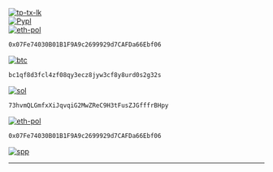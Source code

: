 <!---------------------START------------------------------>
[tp-tx-lk]: https://readme-typing-svg.demolab.com
[cff]: https://readme-typing-svg.herokuapp.com?font=Creepster&size=25&color=FFFFFF&center=false&lines=Buy+Me+Coffee!  
[spp]: https://paypal.me/caturmahdialfurqon
[spp-b]: https://img.shields.io/badge/I_APPRECIATE_YOUR-SUPPORT-000033.svg?&style=for-the-badge&logo=GitHub-Sponsors&logoColor=FF8C00
[pypl]: https://paypal.me/caturmahdialfurqon
[eth-pol]: https://raw.githubusercontent.com/cmalf/cmalf/refs/heads/main/QR-Code/eth-pol-address-qrcode.png
[btc]: https://raw.githubusercontent.com/cmalf/cmalf/refs/heads/main/QR-Code/btc-address-qrcode.png
[sol]: https://raw.githubusercontent.com/cmalf/cmalf/refs/heads/main/QR-Code/benice.sol-address-qrcode.png
[pypl-b]: https://img.shields.io/badge/Paypal-00457C.svg?&style=for-the-badge&logo=paypal&logoColor=white
[eth-b]: https://img.shields.io/badge/ETH-0x07Fe74030B01B1F9A9c2699929d7CAFDa66Ebf06-informational.svg?&style=for-the-badge&color=blue
[ethx]: https://img.shields.io/badge/Ethereum-0x07Fe74030B01B1F9A9c2699929d7CAFDa66Ebf06-blue?&style=for-the-badge&logo=Ethereum&logoColor=blue
[btc-b]: https://img.shields.io/badge/Bitcoin-bc1qf8d3fcl4zf08qy3ecz8jyw3cf8y8urd0s2g32s-FF8C00.svg?&style=for-the-badge&logo=bitcoin&logoColor=FF8C00
[sol-b]: https://img.shields.io/badge/SOL-73hvmQLGmfxXiJqvqiG2MwZReC9H3tFusZJGfffrBHpy-9B59B6.svg?&style=for-the-badge&logo=solana&logoColor=9B59B6
[pol-b]: https://img.shields.io/badge/POL-0x07Fe74030B01B1F9A9c2699929d7CAFDa66Ebf06-cyan.svg?&style=for-the-badge&logo=POLYGON&logoColor=cyan
<!-------------------------------------------------------->
[![tp-tx-lk][cff]][tp-tx-lk] <br>
[![Pypl][pypl-b]][pypl] <br> 
[![eth-pol][ethx]][eth-pol] <br> 
```bash
0x07Fe74030B01B1F9A9c2699929d7CAFDa66Ebf06
```
[![btc][btc-b]][btc] <br> 
```bash
bc1qf8d3fcl4zf08qy3ecz8jyw3cf8y8urd0s2g32s
```
[![sol][sol-b]][sol] <br> 
```bash
73hvmQLGmfxXiJqvqiG2MwZReC9H3tFusZJGfffrBHpy
```
[![eth-pol][pol-b]][eth-pol] <br> 
```bash
0x07Fe74030B01B1F9A9c2699929d7CAFDa66Ebf06
```
[![spp][spp-b]][spp] <hr>
<!-------------------------------------------------------->

<!------------------------END----------------------------->
